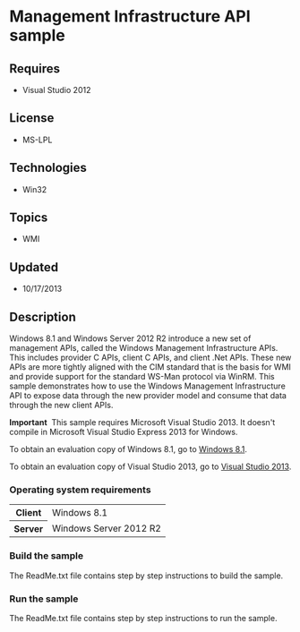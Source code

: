 # Management Infrastructure API sample
## Requires
- Visual Studio 2012
## License
- MS-LPL
## Technologies
- Win32
## Topics
- WMI
## Updated
- 10/17/2013
## Description

<div id="mainSection">
<p>Windows&nbsp;8.1 and Windows Server&nbsp;2012&nbsp;R2 introduce a new set of management APIs, called the Windows Management Infrastructure APIs. This includes provider C APIs, client C APIs, and client .Net APIs. These new APIs are more tightly aligned with the CIM standard
 that is the basis for WMI and provide support for the standard WS-Man protocol via WinRM. This sample demonstrates how to use the Windows Management Infrastructure API to expose data through the new provider model and consume that data through the new client
 APIs.</p>
<p class="note"><b>Important</b>&nbsp;&nbsp;This sample requires Microsoft Visual Studio&nbsp;2013. It doesn't compile in Microsoft Visual Studio Express&nbsp;2013 for Windows.</p>
<p>To obtain an evaluation copy of Windows&nbsp;8.1, go to <a href="http://go.microsoft.com/fwlink/p/?linkid=301696">
Windows&nbsp;8.1</a>. </p>
<p>To obtain an evaluation copy of Visual Studio&nbsp;2013, go to <a href="http://go.microsoft.com/fwlink/p/?linkid=301697">
Visual Studio&nbsp;2013</a>. </p>
<h3>Operating system requirements</h3>
<table>
<tbody>
<tr>
<th>Client</th>
<td><dt>Windows&nbsp;8.1 </dt></td>
</tr>
<tr>
<th>Server</th>
<td><dt>Windows Server&nbsp;2012&nbsp;R2 </dt></td>
</tr>
</tbody>
</table>
<h3>Build the sample</h3>
<p>The ReadMe.txt file contains step by step instructions to build the sample.</p>
<h3>Run the sample</h3>
<p>The ReadMe.txt file contains step by step instructions to run the sample.</p>
</div>
